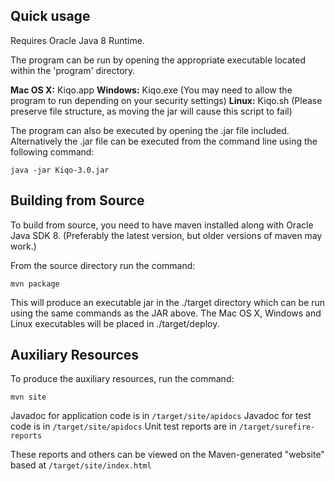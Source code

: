 Quick usage
-----------
Requires Oracle Java 8 Runtime.

The program can be run by opening the appropriate executable located within the 'program' directory.

**Mac OS X:**   Kiqo.app
**Windows:**    Kiqo.exe (You may need to allow the program to run depending on your security settings)
**Linux:**     Kiqo.sh (Please preserve file structure, as moving the jar will cause this script to fail)

The program can also be executed by opening the .jar file included.
Alternatively the .jar file can be executed from the command line using the following command:

	java -jar Kiqo-3.0.jar


Building from Source
--------------------
To build from source, you need to have maven installed along with Oracle Java SDK 8.
(Preferably the latest version, but older versions of maven may work.)

From the source directory run the command:

	mvn package

This will produce an executable jar in the ./target directory which can be run
using the same commands as the JAR above. The Mac OS X, Windows and Linux executables
will be placed in ./target/deploy.

Auxiliary Resources
---------------
To produce the auxiliary resources, run the command:

	mvn site

Javadoc for application code is in `/target/site/apidocs`
Javadoc for test code is in `/target/site/apidocs`
Unit test reports are in `/target/surefire-reports`

These reports and others can be viewed on the Maven-generated "website" based at `/target/site/index.html`